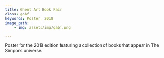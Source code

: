 ```yaml
---
title: Ghent Art Book Fair
class: gabf
keywords: Poster, 2018
image_path:
    - img: assets/img/gabf.png

---
```


Poster for the 2018 edition featuring a
collection of books that appear in The
Simpons universe.